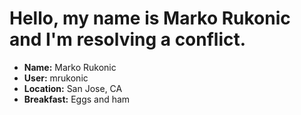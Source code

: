 # Hello, my name is Marko Rukonic and I'm resolving a conflict.

* **Name:** Marko Rukonic
* **User:** mrukonic
* **Location:** San Jose, CA
* **Breakfast:** Eggs and ham
